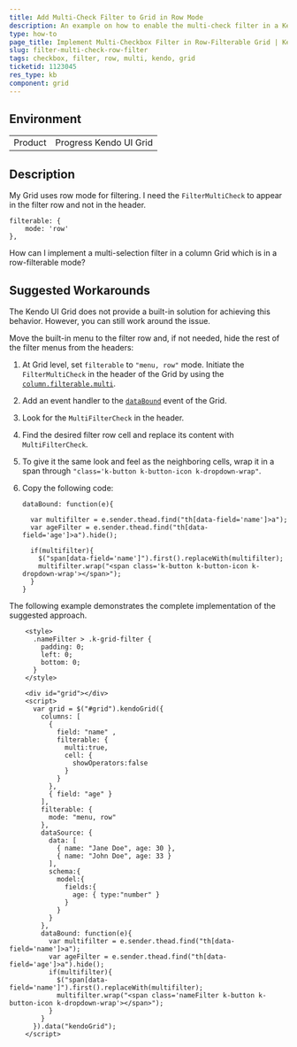 ```yaml
---
title: Add Multi-Check Filter to Grid in Row Mode
description: An example on how to enable the multi-check filter in a Kendo UI Grid
type: how-to
page_title: Implement Multi-Checkbox Filter in Row-Filterable Grid | Kendo UI Grid for jQuery
slug: filter-multi-check-row-filter
tags: checkbox, filter, row, multi, kendo, grid
ticketid: 1123045
res_type: kb
component: grid
---
```


## Environment

<table>
 <tr>
  <td>Product</td>
  <td>Progress Kendo UI Grid</td>
 </tr>
</table>


## Description

My Grid uses row mode for filtering. I need the `FilterMultiCheck` to appear in the filter row and not in the header.

    filterable: {  
        mode: 'row'  
    },

How can I implement a multi-selection filter in a column Grid which is in a row-filterable mode?

## Suggested Workarounds

The Kendo UI Grid does not provide a built-in solution for achieving this behavior. However, you can still work around the issue.

Move the built-in menu to the filter row and, if not needed, hide the rest of the filter menus from the headers:

1. At Grid level, set `filterable` to `"menu, row"` mode. Initiate the `FilterMultiCheck` in the header of the Grid by using the [`column.filterable.multi`](/api/javascript/ui/grid/configuration/columns.filterable.multi).
1. Add an event handler to the [`dataBound`](/api/javascript/ui/grid/events/databound) event of the Grid.  
1. Look for the `MultiFilterCheck` in the header.
1. Find the desired filter row cell and replace its content with `MultiFilterCheck`.
1. To give it the same look and feel as the neighboring cells, wrap it in a span through `"class='k-button k-button-icon k-dropdown-wrap"`.   
1. Copy the following code:

    ```
    dataBound: function(e){

      var multifilter = e.sender.thead.find("th[data-field='name']>a");
      var ageFilter = e.sender.thead.find("th[data-field='age']>a").hide();

      if(multifilter){
        $("span[data-field='name']").first().replaceWith(multifilter);
        multifilter.wrap("<span class='k-button k-button-icon k-dropdown-wrap'></span>");
      }
    }
    ```

The following example demonstrates the complete implementation of the suggested approach.

```dojo
    <style>
      .nameFilter > .k-grid-filter {
        padding: 0;
        left: 0;
        bottom: 0;
      }
    </style>
  
    <div id="grid"></div>
    <script>
      var grid = $("#grid").kendoGrid({
        columns: [
          {
            field: "name" ,
            filterable: {
              multi:true,
              cell: {
                showOperators:false
              }
            }
          },
          { field: "age" }
        ],
        filterable: {
          mode: "menu, row"
        },
        dataSource: {
          data: [
            { name: "Jane Doe", age: 30 },
            { name: "John Doe", age: 33 }
          ],
          schema:{
            model:{
              fields:{
                age: { type:"number" }
              }
            }
          }
        },
        dataBound: function(e){
          var multifilter = e.sender.thead.find("th[data-field='name']>a");
          var ageFilter = e.sender.thead.find("th[data-field='age']>a").hide();
          if(multifilter){
            $("span[data-field='name']").first().replaceWith(multifilter);
            multifilter.wrap("<span class='nameFilter k-button k-button-icon k-dropdown-wrap'></span>");
          }
        }
      }).data("kendoGrid");
    </script>
```
